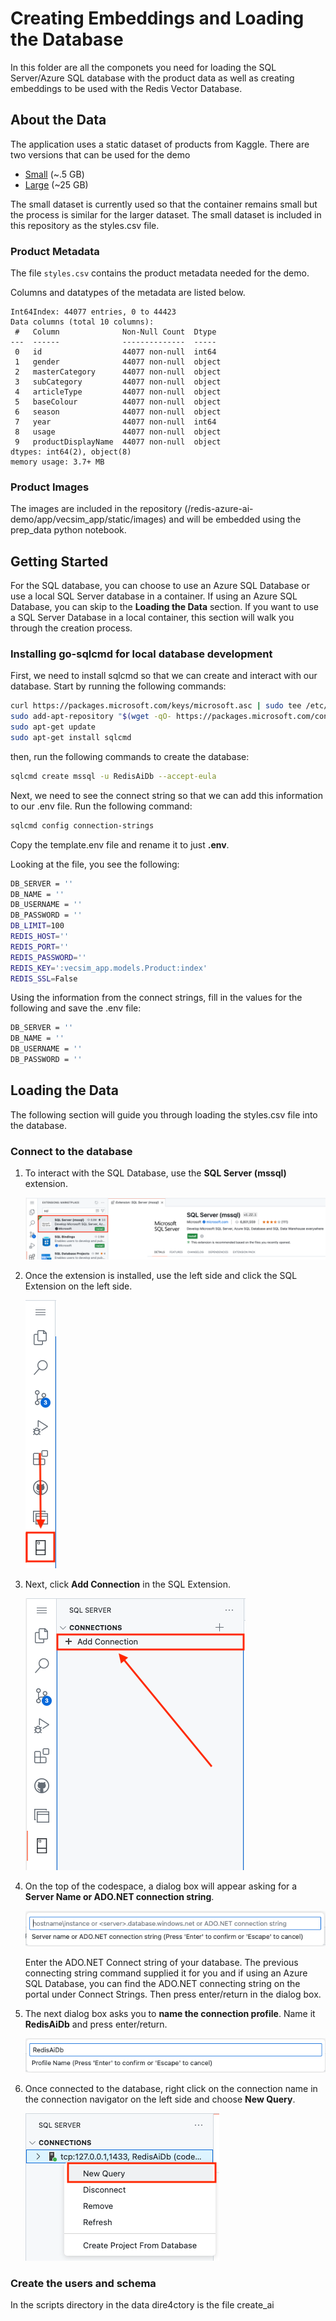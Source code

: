 
# Creating Embeddings and Loading the Database

In this folder are all the componets you need for loading the SQL Server/Azure SQL database with the product data as well as creating embeddings to be used with the Redis Vector Database.

## About the Data

The application uses a static dataset of products from Kaggle. There are two
versions that can be used for the demo

 - [Small](https://www.kaggle.com/datasets/paramaggarwal/fashion-product-images-dataset) (~.5 GB)
 - [Large](https://www.kaggle.com/datasets/paramaggarwal/fashion-product-images-small) (~25 GB)


The small dataset is currently used so that the container remains small but the process is similar for the
larger dataset. The small dataset is included in this repository as the styles.csv file.


### Product Metadata

The file ``styles.csv`` contains the product metadata needed for the demo.

Columns and datatypes of the metadata are listed below.
```text
Int64Index: 44077 entries, 0 to 44423
Data columns (total 10 columns):
 #   Column              Non-Null Count  Dtype
---  ------              --------------  -----
 0   id                  44077 non-null  int64
 1   gender              44077 non-null  object
 2   masterCategory      44077 non-null  object
 3   subCategory         44077 non-null  object
 4   articleType         44077 non-null  object
 5   baseColour          44077 non-null  object
 6   season              44077 non-null  object
 7   year                44077 non-null  int64
 8   usage               44077 non-null  object
 9   productDisplayName  44077 non-null  object
dtypes: int64(2), object(8)
memory usage: 3.7+ MB
```

### Product Images

The images are included in the repository (/redis-azure-ai-demo/app/vecsim_app/static/images) and will be embedded using the prep_data python notebook.

## Getting Started

For the SQL database, you can choose to use an Azure SQL Database or use a local SQL Server database in a container. If using an Azure SQL Database, you can skip to the **Loading the Data** section. If you want to use a SQL Server Database in a local container, this section will walk you through the creation process.

### Installing go-sqlcmd for local database development

First, we need to install sqlcmd so that we can create and interact with our database. Start by running the following commands: 

```BASH
curl https://packages.microsoft.com/keys/microsoft.asc | sudo tee /etc/apt/trusted.gpg.d/microsoft.asc
sudo add-apt-repository "$(wget -qO- https://packages.microsoft.com/config/ubuntu/20.04/prod.list)"
sudo apt-get update
sudo apt-get install sqlcmd
```

then, run the following commands to create the database:

```BASH
sqlcmd create mssql -u RedisAiDb --accept-eula
```

Next, we need to see the connect string so that we can add this information to our .env file. Run the following command:

```BASH
sqlcmd config connection-strings
```

Copy the template.env file and rename it to just **.env**.

Looking at the file, you see the following:

```BASH
DB_SERVER = ''
DB_NAME = ''
DB_USERNAME = ''
DB_PASSWORD = ''
DB_LIMIT=100
REDIS_HOST=''
REDIS_PORT=''
REDIS_PASSWORD=''
REDIS_KEY=':vecsim_app.models.Product:index'
REDIS_SSL=False
```

Using the information from the connect strings, fill in the values for the following and save the .env file:

```BASH
DB_SERVER = ''
DB_NAME = ''
DB_USERNAME = ''
DB_PASSWORD = ''
```

## Loading the Data

The following section will guide you through loading the styles.csv file into the database.

### Connect to the database

1. To interact with the SQL Database, use the **SQL Server (mssql)** extension.

    ![An image of the SQL Server GitHub Extension](../media/data1.png)

1. Once the extension is installed, use the left side and click the SQL Extension on the left side.

    ![A picture of clicking the SQL Server vs code extension on the left side](../media/data2.png)

1. Next, click **Add Connection** in the SQL Extension.

    ![A picture of clicking Add Connection in the SQL Extension](../media/data3.png)

1. On the top of the codespace, a dialog box will appear asking for a **Server Name or ADO.NET connection string**.

    ![A picture of a dialog box will appearing asking for a Server Name or ADO.NET connection string](../media/data4.png)

    Enter the ADO.NET Connect string of your database. The previous connecting string command supplied it for you and if using an Azure SQL Database, you can find the ADO.NET connecting string on the portal under Connect Strings. Then press enter/return in the dialog box.

1. The next dialog box asks you to **name the connection profile**. Name it **RedisAiDb** and press enter/return.

   ![A picture of a naming the connection profile freeDB](../media/data5.png)

1. Once connected to the database, right click on the connection name in the connection navigator on the left side and choose **New Query**.

    ![A picture of right clicking on the connection name in the connection navigator on the left side and choosing New Query](../media/data6.png)

### Create the users and schema

In the scripts directory in the data dire4ctory is the file create_ai